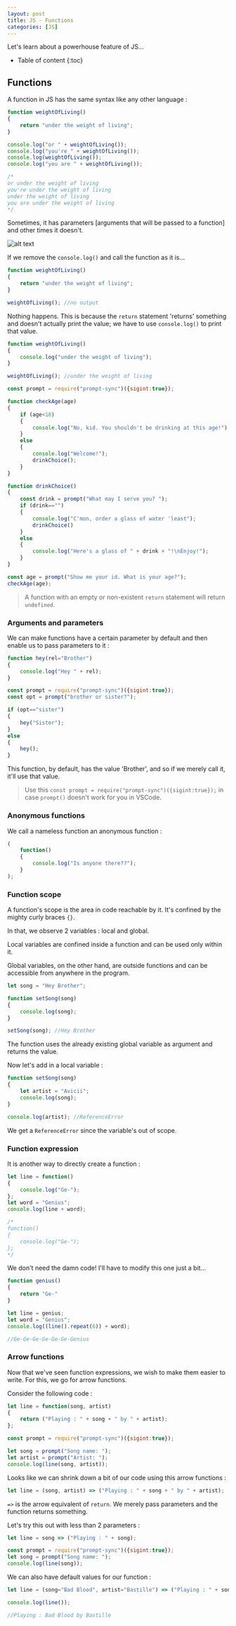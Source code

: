 ```yaml
---
layout: post
title: JS - Functions
categories: [JS]
---
```


Let's learn about a powerhouse feature of JS...

* Table of content
{:toc}

## Functions

A function in JS has the same syntax like any other language :

```js
function weightOfLiving()
{
    return "under the weight of living";
}

console.log("or " + weightOfLiving());
console.log("you're " + weightOfLiving());
console.log(weightOfLiving());
console.log("you are " + weightOfLiving());

/*
or under the weight of living
you're under the weight of living
under the weight of living
you are under the weight of living
*/
```

Sometimes, it has parameters [arguments that will be passed to a function] and other times it doesn't.

![alt text](../images/img67.png)

If we remove the ``console.log()`` and call the function as it is...

```js
function weightOfLiving()
{
    return "under the weight of living";
}

weightOfLiving(); //no output
```

Nothing happens. This is because the `return` statement 'returns' something and doesn't actually print the value; we have to use ``console.log()`` to print that value.

```js
function weightOfLiving()
{
    console.log("under the weight of living");
}

weightOfLiving(); //under the weight of living
```

```js
const prompt = require("prompt-sync")({sigint:true});

function checkAge(age)
{
    if (age<18)
    {
        console.log("No, kid. You shouldn't be drinking at this age!");
    }
    else
    {
        console.log("Welcome!");
        drinkChoice();
    }
}

function drinkChoice()
{
    const drink = prompt("What may I serve you? ");
    if (drink=="")
    {
        console.log("C'mon, order a glass of water 'least");
        drinkChoice()  
    }
    else
    {
        console.log("Here's a glass of " + drink + "!\nEnjoy!");
    }
}

const age = prompt("Show me your id. What is your age?");
checkAge(age);
```

> A function with an empty or non-existent `return` statement will return `undefined`.

### Arguments and parameters

We can make functions have a certain parameter by default and then enable us to pass parameters to it :

```js
function hey(rel="Brother")
{
    console.log("Hey " + rel);
}

const prompt = require("prompt-sync")({sigint:true});
const opt = prompt("brother or sister?");

if (opt=="sister")
{
    hey("Sister");
}
else
{
    hey();
}
```

This function, by default, has the value 'Brother', and so if we merely call it, it'll use that value.

> Use this ``const prompt = require("prompt-sync")({sigint:true});`` in case `prompt()` doesn't work for you in VSCode.

### Anonymous functions

We call a nameless function an anonymous function :

```js
(
    function()
    {
        console.log("Is anyone there??");
    }
);
```

### Function scope

A function's scope is the area in code reachable by it. It's confined by the mighty curly braces `{}`.

In that, we observe 2 variables : local and global.

Local variables are confined inside a function and can be used only within it.

Global variables, on the other hand, are outside functions and can be accessible from anywhere in the program.

```js
let song = "Hey Brother";

function setSong(song)
{
    console.log(song);
}

setSong(song); //Hey Brother
```

The function uses the already existing global variable as argument and returns the value.

Now let's add in a local variable :

```js
function setSong(song)
{
    let artist = "Avicii";
    console.log(song);
}

console.log(artist); //ReferenceError
```

We get a `ReferenceError` since the variable's out of scope.

### Function expression

It is another way to directly create a function :

```js
let line = function()
{
    console.log("Ge-");
};
let word = "Genius";
console.log(line + word);

/*
function()
{
    console.log("Ge-");
};
*/
```

We don't need the damn code! I'll have to modify this one just a bit...

```js
function genius()
{
    return "Ge-"
}

let line = genius;
let word = "Genius";
console.log((line().repeat(6)) + word);

//Ge-Ge-Ge-Ge-Ge-Ge-Genius
```

### Arrow functions

Now that we've seen function expressions, we wish to make them easier to write. For this, we go for arrow functions.

Consider the following code :

```js
let line = function(song, artist)
{
    return ("Playing : " + song + " by " + artist);
};

const prompt = require("prompt-sync")({sigint:true});

let song = prompt("Song name: ");
let artist = prompt("Artist: ");
console.log(line(song, artist));
```

Looks like we can shrink down a bit of our code using this arrow functions :

```js
let line = (song, artist) => ("Playing : " + song + " by " + artist);
```

`=>` is the arrow equivalent of `return`. We merely pass parameters and the function returns something.

Let's try this out with less than 2 parameters :

```js
let line = song => ("Playing : " + song);

const prompt = require("prompt-sync")({sigint:true});
let song = prompt("Song name: ");
console.log(line(song));
```

We can also have default values for our function :

```js
let line = (song="Bad Blood", artist="Bastille") => ("Playing : " + song + " by " + artist);

console.log(line());

//Playing : Bad Blood by Bastille
```
